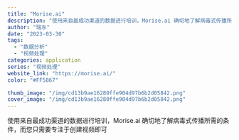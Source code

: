 ```yaml
---
title: "Morise.ai"
description: "使用来自最成功渠道的数据进行培训，Morise.ai 确切地了解病毒式传播所需的条件，而您只需要专注于创建视频即可"
author: "瑞东"
date: "2023-03-30"
tags:
  - "数据分析"
  - "视频处理"
categories: application
series: "视频处理"
website_link: "https://morise.ai/"
color: "#FF5867"

thumb_image: "/img/cd13b9ae16280ffe904d97b6b2d05842.png"
cover_image: "/img/cd13b9ae16280ffe904d97b6b2d05842.png"
---
```


使用来自最成功渠道的数据进行培训，Morise.ai 确切地了解病毒式传播所需的条件，而您只需要专注于创建视频即可